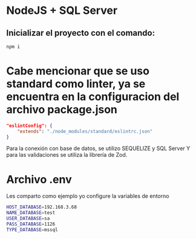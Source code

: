 # NodeJS + SQL Server

## Inicializar el proyecto con el comando:

```bash
npm i
```

# Cabe mencionar que se uso standard como linter, ya se encuentra en la configuracion del archivo package.json

```json
"eslintConfig": {
    "extends": "./node_modules/standard/eslintrc.json"
}
```

Para la conexión con base de datos, se utilizo SEQUELIZE y SQL Server
Y para las validaciones se utiliza la librería de Zod.

# Archivo .env

Les comparto como ejemplo yo configure la variables de entorno

```bash
HOST_DATABASE=192.168.3.68
NAME_DATABASE=test
USER_DATABASE=sa
PASS_DATABASE=1126
TYPE_DATABASE=mssql
```
